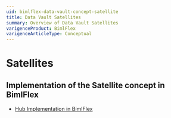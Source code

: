 ```yaml
---
uid: bimlflex-data-vault-concept-satellite
title: Data Vault Satellites
summary: Overview of Data Vault Satellites
varigenceProduct: BimlFlex
varigenceArticleType: Conceptual
---
```

# Satellites

## Implementation of the Satellite concept in BimlFlex

* [Hub Implementation in BimlFlex](xref:bimlflex-data-vault-implementation-satellite)
